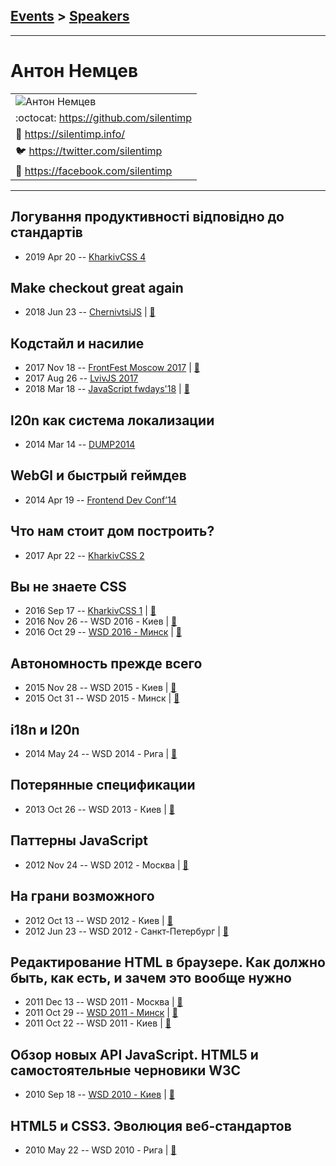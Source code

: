 ## [Events](../README.md) > [Speakers](../speakers.md)
---

# Антон Немцев

| |
| --- |
| ![Антон Немцев](https://avatars.io/twitter/silentimp/large)
| :octocat:  [https:&#x2F;&#x2F;github.com&#x2F;silentimp](https://github.com/silentimp)
| :page_facing_up:  [https:&#x2F;&#x2F;silentimp.info&#x2F;](https://silentimp.info/)
| :bird:  [https:&#x2F;&#x2F;twitter.com&#x2F;silentimp](https://twitter.com/silentimp)
| :blue_book:  [https:&#x2F;&#x2F;facebook.com&#x2F;silentimp](https://facebook.com/silentimp)

---
## Логування продуктивності відповідно до стандартів
- 2019 Apr 20 -- [KharkivCSS 4](https://www.youtube.com/watch?v=TarJKIJFlgA)    
## Make checkout great again
- 2018 Jun 23 -- [ChernivtsiJS](https://youtu.be/EZofZgflsDk)  | [:notebook:](https://chernivtsi.js.org/payment-request-api/)  
## Кодстайл и насилие
- 2017 Nov 18 -- [FrontFest Moscow 2017](https://youtu.be/HZF3XRNOpGo)  | [:notebook:](https://silentimp.github.io/codeStyleAndViolenceRu)  
- 2017 Aug 26 -- [LvivJS 2017](https://www.youtube.com/watch?v=wrZCvEXTFfQ)    
- 2018 Mar 18 -- [JavaScript fwdays&#39;18](https://youtu.be/qHIhWxHSi_0)  | [:notebook:](https://silentimp.github.io/codeStyleAndViolenceRu/index.html#slide-1)  
## l20n как система локализации
- 2014 Mar 14 -- [DUMP2014](https://www.youtube.com/watch?v=wYQUohGGFFE)    
## WebGl и быстрый геймдев
- 2014 Apr 19 -- [Frontend Dev Conf’14](https://www.youtube.com/watch?v=ROiVmJ1DPL4)    
## Что нам стоит дом построить?
- 2017 Apr 22 -- [KharkivCSS 2](https://www.youtube.com/watch?v=okFs-XoZoxY)    
## Вы не знаете CSS
- 2016 Sep 17 -- [KharkivCSS 1](https://www.youtube.com/watch?v=O4kiMLPeNGw)  | [:notebook:](https://wsd.events/2016/10/29/pres/you-dont-know-css/)  
- 2016 Nov 26 -- WSD 2016 - Киев  | [:notebook:](https://wsd.events/2016/11/26/pres/you-dont-know-css/)  
- 2016 Oct 29 -- [WSD 2016 - Минск](https://www.youtube.com/watch?v=VoA-aQu75Xk)  | [:notebook:](https://wsd.events/2016/10/29/pres/you-dont-know-css/)  
## Автономность прежде всего
- 2015 Nov 28 -- WSD 2015 - Киев  | [:notebook:](https://wsd.events/2015/11/28/pres/autonomous/)  
- 2015 Oct 31 -- WSD 2015 - Минск  | [:notebook:](https://wsd.events/2015/10/31/pres/autonomous/)  
## i18n и l20n
- 2014 May 24 -- WSD 2014 - Рига  | [:notebook:](https://wsd.events/2014/05/24/pres/i18n-l20n/)  
## Потерянные спецификации
- 2013 Oct 26 -- WSD 2013 - Киев  | [:notebook:](https://wsd.events/2013/10/26/pres/lost-specs/)  
## Паттерны JavaScript
- 2012 Nov 24 -- WSD 2012 - Москва  | [:notebook:](https://wsd.events/2012/11/24/pres/patterns/)  
## На грани возможного
- 2012 Oct 13 -- WSD 2012 - Киев  | [:notebook:](https://wsd.events/2012/10/13/pres/3d-css/)  
- 2012 Jun 23 -- WSD 2012 - Санкт-Петербург  | [:notebook:](https://wsd.events/2012/06/23/pres/3d-css/)  
## Редактирование HTML в браузере. Как должно быть, как есть, и зачем это вообще нужно
- 2011 Dec 13 -- WSD 2011 - Москва  | [:notebook:](https://wsd.events/2011/12/13/pres/contenteditable/)  
- 2011 Oct 29 -- [WSD 2011 - Минск](https://www.youtube.com/watch?v=rdKBM6d0Npg)  | [:notebook:](https://wsd.events/2011/10/29/pres/contenteditable/)  
- 2011 Oct 22 -- WSD 2011 - Киев  | [:notebook:](https://wsd.events/2011/10/22/pres/contenteditable/)  
## Обзор новых API JavaScript. HTML5 и самостоятельные черновики W3C
- 2010 Sep 18 -- [WSD 2010 - Киев](https://www.youtube.com/watch?v=aqzPji7vFr8)  | [:notebook:](https://wsd.events/2010/09/18/pres/new-js-api/)  
## HTML5 и CSS3. Эволюция веб-стандартов
- 2010 May 22 -- WSD 2010 - Рига  | [:notebook:](https://wsd.events/2010/05/22/pres/html5/)  
